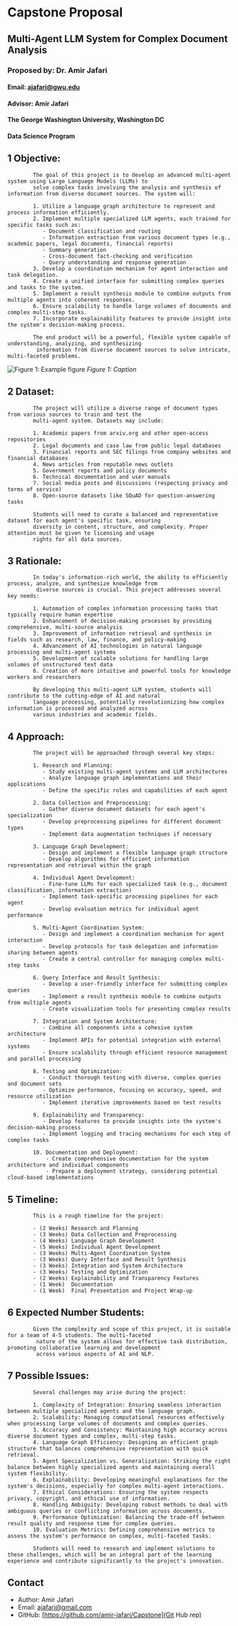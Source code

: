 
# Capstone Proposal
## Multi-Agent LLM System for Complex Document Analysis
### Proposed by: Dr. Amir Jafari
#### Email: ajafari@gwu.edu
#### Advisor: Amir Jafari
#### The George Washington University, Washington DC  
#### Data Science Program


## 1 Objective:  
 
            The goal of this project is to develop an advanced multi-agent system using Large Language Models (LLMs) to 
            solve complex tasks involving the analysis and synthesis of information from diverse document sources. The system will:

            1. Utilize a language graph architecture to represent and process information efficiently.
            2. Implement multiple specialized LLM agents, each trained for specific tasks such as:
               - Document classification and routing
               - Information extraction from various document types (e.g., academic papers, legal documents, financial reports)
               - Summary generation
               - Cross-document fact-checking and verification
               - Query understanding and response generation
            3. Develop a coordination mechanism for agent interaction and task delegation.
            4. Create a unified interface for submitting complex queries and tasks to the system.
            5. Implement a result synthesis module to combine outputs from multiple agents into coherent responses.
            6. Ensure scalability to handle large volumes of documents and complex multi-step tasks.
            7. Incorporate explainability features to provide insight into the system's decision-making process.

            The end product will be a powerful, flexible system capable of understanding, analyzing, and synthesizing
             information from diverse document sources to solve intricate, multi-faceted problems.
            

![Figure 1: Example figure](2024_Fall_2.png)
*Figure 1: Caption*

## 2 Dataset:  

            The project will utilize a diverse range of document types from various sources to train and test the 
            multi-agent system. Datasets may include:

            1. Academic papers from arxiv.org and other open-access repositories
            2. Legal documents and case law from public legal databases
            3. Financial reports and SEC filings from company websites and financial databases
            4. News articles from reputable news outlets
            5. Government reports and policy documents
            6. Technical documentation and user manuals
            7. Social media posts and discussions (respecting privacy and terms of service)
            8. Open-source datasets like SQuAD for question-answering tasks

            Students will need to curate a balanced and representative dataset for each agent's specific task, ensuring 
            diversity in content, structure, and complexity. Proper attention must be given to licensing and usage 
            rights for all data sources.
            

## 3 Rationale:  

            In today's information-rich world, the ability to efficiently process, analyze, and synthesize knowledge from
             diverse sources is crucial. This project addresses several key needs:

            1. Automation of complex information processing tasks that typically require human expertise
            2. Enhancement of decision-making processes by providing comprehensive, multi-source analysis
            3. Improvement of information retrieval and synthesis in fields such as research, law, finance, and policy-making
            4. Advancement of AI technologies in natural language processing and multi-agent systems
            5. Development of scalable solutions for handling large volumes of unstructured text data
            6. Creation of more intuitive and powerful tools for knowledge workers and researchers

            By developing this multi-agent LLM system, students will contribute to the cutting-edge of AI and natural 
            language processing, potentially revolutionizing how complex information is processed and analyzed across 
            various industries and academic fields.
            

## 4 Approach:  

            The project will be approached through several key steps:

            1. Research and Planning:
               - Study existing multi-agent systems and LLM architectures
               - Analyze language graph implementations and their applications
               - Define the specific roles and capabilities of each agent

            2. Data Collection and Preprocessing:
               - Gather diverse document datasets for each agent's specialization
               - Develop preprocessing pipelines for different document types
               - Implement data augmentation techniques if necessary

            3. Language Graph Development:
               - Design and implement a flexible language graph structure
               - Develop algorithms for efficient information representation and retrieval within the graph

            4. Individual Agent Development:
               - Fine-tune LLMs for each specialized task (e.g., document classification, information extraction)
               - Implement task-specific processing pipelines for each agent
               - Develop evaluation metrics for individual agent performance

            5. Multi-Agent Coordination System:
               - Design and implement a coordination mechanism for agent interaction
               - Develop protocols for task delegation and information sharing between agents
               - Create a central controller for managing complex multi-step tasks

            6. Query Interface and Result Synthesis:
               - Develop a user-friendly interface for submitting complex queries
               - Implement a result synthesis module to combine outputs from multiple agents
               - Create visualization tools for presenting complex results

            7. Integration and System Architecture:
               - Combine all components into a cohesive system architecture
               - Implement APIs for potential integration with external systems
               - Ensure scalability through efficient resource management and parallel processing

            8. Testing and Optimization:
               - Conduct thorough testing with diverse, complex queries and document sets
               - Optimize performance, focusing on accuracy, speed, and resource utilization
               - Implement iterative improvements based on test results

            9. Explainability and Transparency:
               - Develop features to provide insights into the system's decision-making process
               - Implement logging and tracing mechanisms for each step of complex tasks

            10. Documentation and Deployment:
                - Create comprehensive documentation for the system architecture and individual components
                - Prepare a deployment strategy, considering potential cloud-based implementations
            

## 5 Timeline:  

            This is a rough timeline for the project:

            - (2 Weeks) Research and Planning
            - (3 Weeks) Data Collection and Preprocessing
            - (4 Weeks) Language Graph Development
            - (5 Weeks) Individual Agent Development
            - (3 Weeks) Multi-Agent Coordination System
            - (3 Weeks) Query Interface and Result Synthesis
            - (3 Weeks) Integration and System Architecture
            - (3 Weeks) Testing and Optimization
            - (2 Weeks) Explainability and Transparency Features
            - (1 Week)  Documentation
            - (1 Week)  Final Presentation and Project Wrap-up
            

## 6 Expected Number Students:  

            Given the complexity and scope of this project, it is suitable for a team of 4-5 students. The multi-faceted
             nature of the system allows for effective task distribution, promoting collaborative learning and development 
             across various aspects of AI and NLP.
            

## 7 Possible Issues:  

            Several challenges may arise during the project:

            1. Complexity of Integration: Ensuring seamless interaction between multiple specialized agents and the language graph.
            2. Scalability: Managing computational resources effectively when processing large volumes of documents and complex queries.
            3. Accuracy and Consistency: Maintaining high accuracy across diverse document types and complex, multi-step tasks.
            4. Language Graph Efficiency: Designing an efficient graph structure that balances comprehensive representation with quick retrieval.
            5. Agent Specialization vs. Generalization: Striking the right balance between highly specialized agents and maintaining overall system flexibility.
            6. Explainability: Developing meaningful explanations for the system's decisions, especially for complex multi-agent interactions.
            7. Ethical Considerations: Ensuring the system respects privacy, copyright, and ethical use of information.
            8. Handling Ambiguity: Developing robust methods to deal with ambiguous queries or conflicting information across documents.
            9. Performance Optimization: Balancing the trade-off between result quality and response time for complex queries.
            10. Evaluation Metrics: Defining comprehensive metrics to assess the system's performance on complex, multi-faceted tasks.

            Students will need to research and implement solutions to these challenges, which will be an integral part of the learning experience and contribute significantly to the project's innovation.
            


## Contact
- Author: Amir Jafari
- Email: [ajafari@gmail.com](Eamil)
- GitHub: [https://github.com/amir-jafari/Capstone](Git Hub rep)
